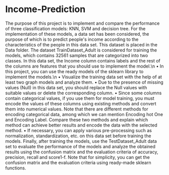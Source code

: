 # Income-Prediction
The purpose of this project is to implement and compare the performance of three classification models: KNN, SVM and decision tree.
For the implementation of these models, a data set has been considered, the purpose of which is to predict people's income according to the characteristics of the people in this data set. This dataset is placed in the Data folder. The dataset TrainDataset_Adult is considered for training the models, which contains 32561 samples that are categorized into two classes. In this data set, the Income column contains labels and the rest of the columns are features that you should use to implement the model.\n
• In this project, you can use the ready models of the sklearn library to implement the models.\n
• Visualize the training data set with the help of at least two graph models and analyze them.
• Due to the presence of missing values (Null) in this data set, you should replace the Null values with suitable values or delete the corresponding column.
• Since some columns contain categorical values, if you use them for model training, you must encode the values of these columns using existing methods and convert them into numerical values. Note that there are different methods for encoding categorical data, among which we can mention Encoding hot One and Encoding Label. Compare these two methods and explain which method can achieve better results and encode the data with the selected method.
• If necessary, you can apply various pre-processing such as normalization, standardization, etc. on this data set before training the models.
Finally, after training the models, use the TestDataset_Adult data set to evaluate the performance of the models and analyze the obtained results using the confusion matrix and the evaluation criteria of accuracy, precision, recall and score1-f. Note that for simplicity, you can get the confusion matrix and the evaluation criteria using ready-made sklearn functions.
